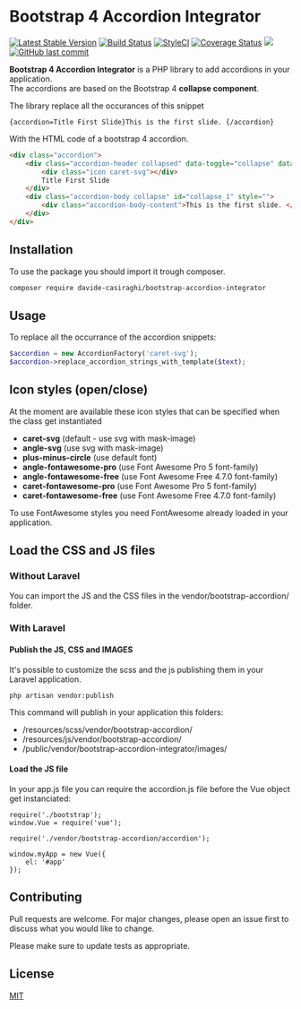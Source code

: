 # Bootstrap 4 Accordion Integrator

[![Latest Stable Version](https://img.shields.io/packagist/v/davide-casiraghi/bootstrap-accordion-integrator.svg?style=flat-square)](https://packagist.org/packages/davide-casiraghi/bootstrap-accordion-integrator)
<a href="https://travis-ci.org/davide-casiraghi/bootstrap-accordion-integrator"><img src="https://travis-ci.org/davide-casiraghi/bootstrap-accordion-integrator.svg" alt="Build Status"></a>
[![StyleCI](https://styleci.io/repos/175197548/shield?style=flat-square)](https://styleci.io/repos/175197548)
[![Coverage Status](https://scrutinizer-ci.com/g/davide-casiraghi/bootstrap-accordion-integrator/badges/coverage.png?b=master)](https://scrutinizer-ci.com/g/davide-casiraghi/bootstrap-accordion-integrator/)
<a href="https://codeclimate.com/github/davide-casiraghi/bootstrap-accordion-integrator/maintainability"><img src="https://api.codeclimate.com/v1/badges/de95f0b5560cdfb79d2c/maintainability" /></a>
[![GitHub last commit](https://img.shields.io/github/last-commit/davide-casiraghi/bootstrap-accordion-integrator.svg)](https://github.com/davide-casiraghi/bootstrap-accordion-integrator) 




**Bootstrap 4 Accordion Integrator** is a PHP library to add accordions in your application.  
The accordions are based on the Bootstrap 4 **collapse component**.

The library replace all the occurances of this snippet
```
{accordion=Title First Slide}This is the first slide. {/accordion}
```
With the HTML code of a bootstrap 4 accordion.
```html
<div class="accordion">
    <div class="accordion-header collapsed" data-toggle="collapse" data-target="#collapse_1" aria-expanded="false">
        <div class="icon caret-svg"></div>
        Title First Slide
    </div>
    <div class="accordion-body collapse" id="collapse_1" style="">
        <div class="accordion-body-content">This is the first slide. </div>
    </div>
</div>
```


## Installation

To use the package you should import it trough composer.

```bash
composer require davide-casiraghi/bootstrap-accordion-integrator
```


## Usage

To replace all the occurrance of the accordion snippets:

```php
$accordion = new AccordionFactory('caret-svg');
$accordion->replace_accordion_strings_with_template($text);
```

## Icon styles (open/close)
At the moment are available these icon styles that can be specified when the class get instantiated
- **caret-svg** (default - use svg with mask-image)  
- **angle-svg**  (use svg with mask-image) 
- **plus-minus-circle**  (use default font) 
- **angle-fontawesome-pro** (use Font Awesome Pro 5 font-family)
- **angle-fontawesome-free** (use Font Awesome Free 4.7.0 font-family)
- **caret-fontawesome-pro** (use Font Awesome Pro 5 font-family)
- **caret-fontawesome-free** (use Font Awesome Free 4.7.0 font-family)

To use FontAwesome styles you need FontAwesome already loaded in your application.

## Load the CSS and JS files

### Without Laravel
You can import the JS and the CSS files in the vendor/bootstrap-accordion/ folder.

### With Laravel

#### Publish the JS, CSS and IMAGES
It's possible to customize the scss and the js publishing them in your Laravel application.  

```php artisan vendor:publish```

This command will publish in your application this folders:
- /resources/scss/vendor/bootstrap-accordion/
- /resources/js/vendor/bootstrap-accordion/
- /public/vendor/bootstrap-accordion-integrator/images/

#### Load the JS file
In your app.js file you can require the accordion.js file before the Vue object get instanciated:

```
require('./bootstrap');
window.Vue = require('vue');

require('./vendor/bootstrap-accordion/accordion');

window.myApp = new Vue({  
    el: '#app'
});
```

## Contributing
Pull requests are welcome. For major changes, please open an issue first to discuss what you would like to change.

Please make sure to update tests as appropriate.

## License
[MIT](https://github.com/davide-casiraghi/bootstrap-accordion-integrator/blob/master/LICENSE.md)
